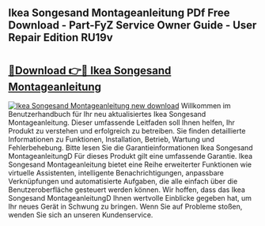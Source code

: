 ## Ikea Songesand Montageanleitung PDf Free Download - Part-FyZ Service Owner Guide - User Repair Edition RU19v

# <h2><a href="http://df77da.blite.top/?on=Ikea+Songesand+Montageanleitung">🔗Download 👉🔴 Ikea Songesand Montageanleitung</a></h2>

[![Ikea Songesand Montageanleitung new download](https://i.imgur.com/lujVjoI.png)](http://df77da.blite.top/?on=Ikea+Songesand+Montageanleitung)
Willkommen im Benutzerhandbuch für Ihr neu aktualisiertes Ikea Songesand Montageanleitung. Dieser umfassende Leitfaden soll Ihnen helfen, Ihr Produkt zu verstehen und erfolgreich zu betreiben. Sie finden detaillierte Informationen zu Funktionen, Installation, Betrieb, Wartung und Fehlerbehebung. Bitte lesen Sie die Garantieinformationen Ikea Songesand MontageanleitungD Für dieses Produkt gilt eine umfassende Garantie. Ikea Songesand Montageanleitung bietet eine Reihe erweiterter Funktionen wie virtuelle Assistenten, intelligente Benachrichtigungen, anpassbare Verknüpfungen und automatisierte Aufgaben, die alle einfach über die Benutzeroberfläche gesteuert werden können. Wir hoffen, dass das Ikea Songesand MontageanleitungD Ihnen wertvolle Einblicke gegeben hat, um Ihr neues Gerät in Schwung zu bringen. Wenn Sie auf Probleme stoßen, wenden Sie sich an unseren Kundenservice.
